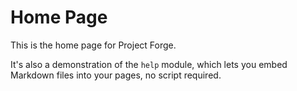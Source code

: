 # Home Page

This is the home page for Project Forge. 

It's also a demonstration of the `help` module, which lets you embed Markdown files into your pages, no script required. 
